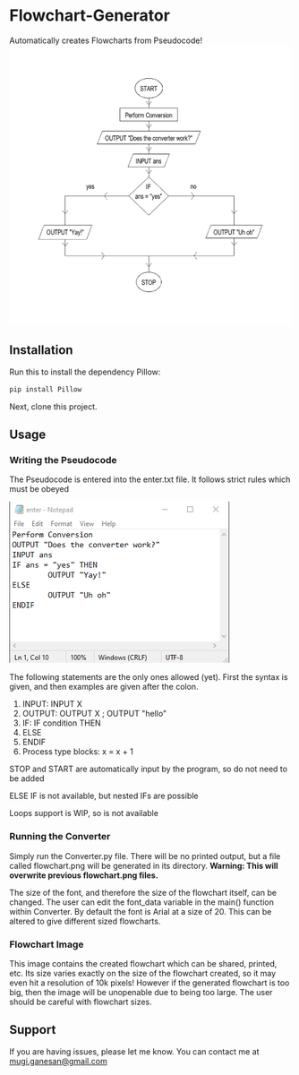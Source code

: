 # Flowchart-Generator
Automatically creates Flowcharts from Pseudocode!
<img src="flowchart.png" alt="alt text" width="629" height="500">
## Installation

Run this to install the dependency Pillow:

```sh 
pip install Pillow
```

Next, clone this project.

## Usage

### Writing the Pseudocode

The Pseudocode is entered into the enter.txt file. It follows strict rules which must be obeyed

<img src="enter.png" alt="alt text">

The following statements are the only ones allowed (yet). First the syntax is given, and then examples are given after the colon.

  1. INPUT: INPUT X
  2. OUTPUT: OUTPUT X ; OUTPUT "hello"
  3. IF: IF condition THEN
  4. ELSE
  5. ENDIF
  6. Process type blocks: x = x + 1
  
STOP and START are automatically input by the program, so do not need to be added

ELSE IF is not available, but nested IFs are possible

Loops support is WIP, so is not available

### Running the Converter

Simply run the Converter.py file. There will be no printed output, but a file called flowchart.png will be generated in its directory.
**Warning: This will overwrite previous flowchart.png files.**

The size of the font, and therefore the size of the flowchart itself, can be changed. The user can edit the font_data variable in the main() function within Converter. By default the font is Arial at a size of 20. This can be altered to give different sized flowcharts.

### Flowchart Image

This image contains the created flowchart which can be shared, printed, etc. Its size varies exactly on the size of the flowchart created, so it may even hit a resolution of 10k pixels! However if the generated flowchart is too big, then the image will be unopenable due to being too large. The user should be careful with flowchart sizes.

## Support

If you are having issues, please let me know. You can contact me at mugi.ganesan@gmail.com
